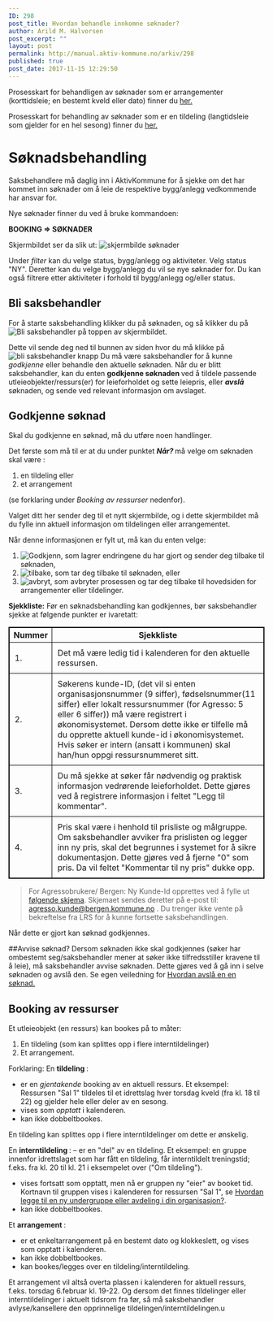```yaml
---
ID: 298
post_title: Hvordan behandle innkomne søknader?
author: Arild M. Halvorsen
post_excerpt: ""
layout: post
permalink: http://manual.aktiv-kommune.no/arkiv/298
published: true
post_date: 2017-11-15 12:29:50
---
```

Prosesskart for behandligen av søknader som er arrangementer (korttidsleie; en bestemt kveld eller dato) finner du [her.](http://manual.aktiv-kommune.no/wp-content/uploads/2018/01/Aktivkommune-prosesskart-for-saksbehandling-av-søknadsprosessen-nivå-2-06-i-nivå-1-pdf-1.pdf)

Prosesskart for behandling av søknader som er en tildeling (langtidsleie som gjelder for en hel sesong) finner du [her.](http://manual.aktiv-kommune.no/wp-content/uploads/2018/01/Aktivkommune-prosesskart-for-søknadsprosess-langtidsleiesesong-nivå-1-PDF.pdf)

# Søknadsbehandling
Saksbehandlere må daglig inn i AktivKommune for å sjekke om det har kommet inn søknader om å leie de respektive bygg/anlegg vedkommende har ansvar for. 

Nye søknader finner du ved å bruke kommandoen:

<strong>BOOKING => SØKNADER</strong>

Skjermbildet ser da slik ut:
![skjermbilde søknader](http://manual.aktiv-kommune.no/wp-content/uploads/2017/12/Skjermbildesoknader.png)

Under <em>filter </em> kan du velge status, bygg/anlegg og aktiviteter. 
Velg status "NY". 
Deretter kan du velge bygg/anlegg du vil se nye søknader for. 
Du kan også filtrere etter aktiviteter i forhold til bygg/anlegg og/eller status. 

## Bli saksbehandler
For å starte saksbehandling klikker du på søknaden, og så klikker du på
![Bli saksbehandler](http://manual.aktiv-kommune.no/wp-content/uploads/2017/12/blisaksbehandler.png) på toppen av skjermbildet.

Dette vil sende deg ned til bunnen av siden hvor du må klikke på
![bli saksbehandler knapp](http://manual.aktiv-kommune.no/wp-content/uploads/2017/12/blisaksbehandlerknapp.png)
Du må være saksbehandler for å kunne <em>godkjenne </em> eller behandle den aktuelle søknaden. 
Når du er blitt saksbehandler, kan du enten
<strong>godkjenne søknaden </strong> ved å tildele passende utleieobjekter/ressurs(er) for leieforholdet og sette leiepris, eller 
<em><strong>avslå </strong></em> søknaden, og sende ved relevant informasjon om avslaget. 

## Godkjenne søknad 
Skal du godkjenne en søknad, må du utføre noen handlinger.

Det første som må til er at du under punktet <strong>*Når?* </strong>
må velge om søknaden skal være :
1. en tildeling eller 
2. et arrangement 

(se forklaring under *Booking av ressurser* nedenfor). 

Valget ditt her sender deg til et nytt skjermbilde, og i dette skjermbildet må du fylle inn aktuell informasjon om tildelingen eller arrangementet. 

Når denne informasjonen er fylt ut, må kan du enten velge:
1. ![Godkjenn](http://manual.aktiv-kommune.no/wp-content/uploads/2018/01/godkjenn.png), som lagrer endringene du har gjort og sender deg tilbake til søknaden,
2. ![tilbake](http://manual.aktiv-kommune.no/wp-content/uploads/2018/01/tilbake.png), som tar deg tilbake til søknaden, eller
3. ![avbryt](http://manual.aktiv-kommune.no/wp-content/uploads/2017/12/avbryt.png), som avbryter prosessen og tar deg tilbake til hovedsiden for arrangementer eller tildelinger.

**Sjekkliste:**
Før en søknadsbehandling kan godkjennes,  bør saksbehandler sjekke at følgende punkter er ivaretatt: 

Nummer|  Sjekkliste
-----------|-------------------------------------------
1.|Det må være ledig tid i kalenderen for den aktuelle ressursen.
2.|Søkerens kunde-ID, (det vil si enten organisasjonsnummer (9 siffer), fødselsnummer(11 siffer) eller lokalt ressursnummer (for Agresso: 5 eller 6 siffer)) må være registrert i økonomisystemet. Dersom dette ikke er tilfelle må du opprette aktuell kunde-id i økonomisystemet. Hvis søker er intern (ansatt i kommunen) skal han/hun oppgi ressursnummeret sitt. 
3.|Du må sjekke at søker får nødvendig og praktisk informasjon vedrørende leieforholdet. Dette gjøres ved å registrere informasjon i feltet "Legg til kommentar".
4.|Pris skal være i henhold til prisliste og målgruppe. Om saksbehandler avviker fra prislisten og legger inn ny pris, skal det begrunnes i systemet for å sikre dokumentasjon. Dette gjøres ved å fjerne "0" som pris. Da vil feltet "Kommentar til ny pris" dukke opp. 

<style>
table, th, td {
    border: 1px solid black;
    border-collapse: collapse;

}
td {padding: 10px;}

</style>

> For Agressobrukere/ Bergen: Ny Kunde-Id opprettes ved å fylle ut [følgende skjema](https://allmenningen.bergen.kommune.no/styrende-dokumenter/BKDOK-2011-00886). Skjemaet sendes deretter på e-post til: agresso.kunde@bergen.kommune.no . Du trenger ikke vente på bekreftelse fra LRS for å kunne fortsette saksbehandlingen.


Når dette er gjort kan søknad godkjennes. 

##Avvise søknad?
Dersom søknaden ikke skal godkjennes (søker har ombestemt seg/saksbehandler mener at søker ikke tilfredsstiller kravene til å leie), må saksbehandler avvise søknaden. Dette gjøres ved å gå inn i selve søknaden og avslå den. Se egen veiledning for [Hvordan avslå en en søknad.](https://manual.aktiv-kommune.no/?p=300) 

## Booking av ressurser

Et utleieobjekt (en ressurs) kan bookes på to måter:
1. En tildeling (som kan splittes opp i flere interntildelinger)
2. Et arrangement.

Forklaring:
En <strong>tildeling </strong>:
- er en <em>gjentakende </em> booking av en aktuell ressurs. Et eksempel: Ressursen "Sal 1" tildeles til et idrettslag hver torsdag kveld (fra kl. 18 til 22) og gjelder hele eller deler av en sesong.
- vises som <em>opptatt </em> i kalenderen.
- kan ikke dobbeltbookes.

En tildeling kan splittes opp i flere interntildelinger om dette er ønskelig.

En <strong>interntildeling </strong>:
– er en "del" av en tildeling. Et eksempel: en gruppe innenfor idrettslaget som har fått en tildeling, får interntildelt treningstid; f.eks. fra kl. 20 til kl. 21 i eksempelet over ("Om tildeling").
- vises fortsatt som opptatt, men nå er gruppen ny "eier" av booket tid. Kortnavn til gruppen vises i kalenderen for ressursen "Sal 1", se <a href="http://manual.aktiv-kommune.no/arkiv/1079">Hvordan legge til en ny undergruppe eller avdeling i din organisasjon?</a>.
- kan ikke dobbeltbookes.

Et <strong> arrangement </strong>:
- er et enkeltarrangement på en bestemt dato og klokkeslett, og vises som opptatt i kalenderen.
- kan ikke dobbeltbookes.
- kan bookes/legges over en tildeling/interntildeling. 

Et arrangement vil altså overta plassen i kalenderen for aktuell ressurs, f.eks. torsdag 6.februar kl. 19-22. Og dersom det finnes tildelinger eller interntildelinger i aktuelt tidsrom fra før, så må saksbehandler avlyse/kansellere den opprinnelige tildelingen/interntildelingen.u